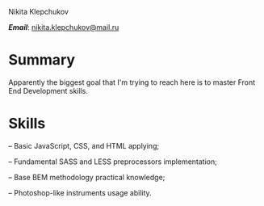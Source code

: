 Nikita Klepchukov

_**Email**_: nikita.klepchukov@mail.ru

# Summary 

Apparently the biggest goal that I'm trying to reach here is to master Front End Development skills.

# Skills

&ndash; Basic JavaScript, CSS, and HTML applying;

&ndash; Fundamental SASS and LESS preprocessors implementation;

&ndash; Base BEM methodology practical knowledge;

&ndash; Photoshop-like instruments usage ability.
